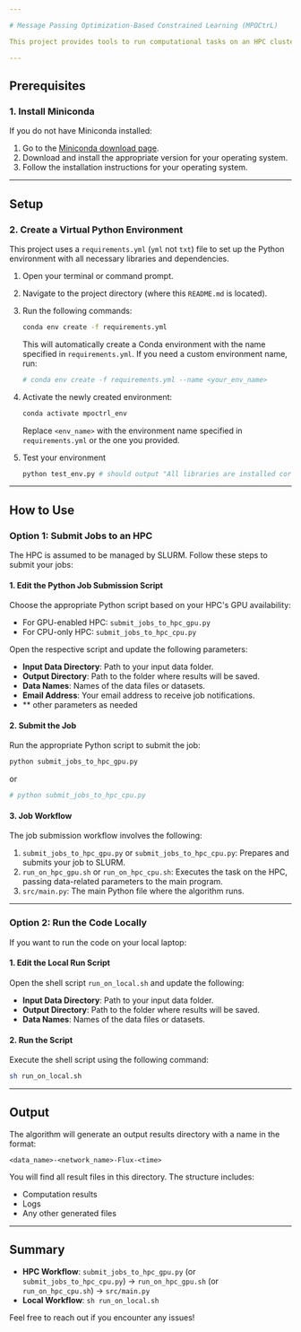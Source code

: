 ```yaml
---

# Message Passing Optimization-Based Constrained Learning (MPOCtrL)

This project provides tools to run computational tasks on an HPC cluster managed by SLURM or on your local machine. Follow the instructions below to get started.

---
```


## **Prerequisites**

### 1. Install Miniconda
If you do not have Miniconda installed:
1. Go to the [Miniconda download page](https://docs.conda.io/en/latest/miniconda.html).
2. Download and install the appropriate version for your operating system.
3. Follow the installation instructions for your operating system.

---

## **Setup**

### 2. Create a Virtual Python Environment
This project uses a `requirements.yml` (`yml` not `txt`) file to set up the Python environment with all necessary libraries and dependencies.

1. Open your terminal or command prompt.
2. Navigate to the project directory (where this `README.md` is located).
3. Run the following commands:

   ```bash
   conda env create -f requirements.yml
   ```

   This will automatically create a Conda environment with the name specified in `requirements.yml`. If you need a custom environment name, run:

   ```bash
   # conda env create -f requirements.yml --name <your_env_name>
   ```

4. Activate the newly created environment:

   ```bash
   conda activate mpoctrl_env
   ```

   Replace `<env_name>` with the environment name specified in `requirements.yml` or the one you provided.

5. Test your environment
   ```bash
   python test_env.py # should output "All libraries are installed correctly"
   ```

---

## **How to Use**

### **Option 1: Submit Jobs to an HPC**

The HPC is assumed to be managed by SLURM. Follow these steps to submit your jobs:

#### 1. Edit the Python Job Submission Script
Choose the appropriate Python script based on your HPC's GPU availability:
- For GPU-enabled HPC: `submit_jobs_to_hpc_gpu.py`
- For CPU-only HPC: `submit_jobs_to_hpc_cpu.py`

Open the respective script and update the following parameters:
- **Input Data Directory**: Path to your input data folder.
- **Output Directory**: Path to the folder where results will be saved.
- **Data Names**: Names of the data files or datasets.
- **Email Address**: Your email address to receive job notifications.
- ** other parameters as needed

#### 2. Submit the Job
Run the appropriate Python script to submit the job:
```bash
python submit_jobs_to_hpc_gpu.py
```
or
```bash
# python submit_jobs_to_hpc_cpu.py
```

#### 3. Job Workflow
The job submission workflow involves the following:
1. `submit_jobs_to_hpc_gpu.py` or `submit_jobs_to_hpc_cpu.py`: Prepares and submits your job to SLURM.
2. `run_on_hpc_gpu.sh` or `run_on_hpc_cpu.sh`: Executes the task on the HPC, passing data-related parameters to the main program.
3. `src/main.py`: The main Python file where the algorithm runs.

---

### **Option 2: Run the Code Locally**

If you want to run the code on your local laptop:

#### 1. Edit the Local Run Script
Open the shell script `run_on_local.sh` and update the following:
- **Input Data Directory**: Path to your input data folder.
- **Output Directory**: Path to the folder where results will be saved.
- **Data Names**: Names of the data files or datasets.

#### 2. Run the Script
Execute the shell script using the following command:
```bash
sh run_on_local.sh
```

---

## **Output**
The algorithm will generate an output results directory with a name in the format:

```
<data_name>-<network_name>-Flux-<time>
```

You will find all result files in this directory. The structure includes:
- Computation results
- Logs
- Any other generated files

---

## **Summary**
- **HPC Workflow**: `submit_jobs_to_hpc_gpu.py` (or `submit_jobs_to_hpc_cpu.py`) → `run_on_hpc_gpu.sh` (or `run_on_hpc_cpu.sh`) → `src/main.py`
- **Local Workflow**: `sh run_on_local.sh`

Feel free to reach out if you encounter any issues!
